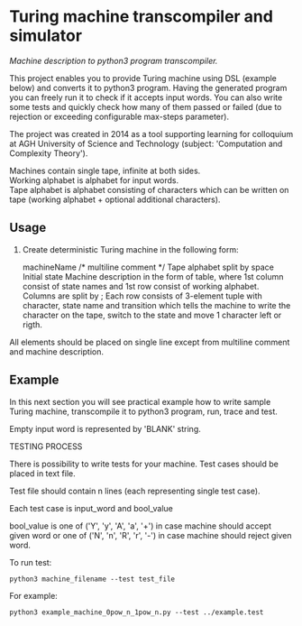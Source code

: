 # Turing machine transcompiler and simulator
*Machine description to python3 program transcompiler.*

This project enables you to provide Turing machine using DSL (example below) and converts it to python3 program. Having the generated program you can freely run it to check if it accepts input words. You can also write some tests and quickly check how many of them passed or failed (due to rejection or exceeding configurable max-steps parameter).

The project was created in 2014 as a tool supporting learning for colloquium at AGH University of Science and Technology (subject: 'Computation and Complexity Theory').

Machines contain single tape, infinite at both sides.  
Working alphabet is alphabet for input words.  
Tape alphabet is alphabet consisting of characters which can be written on tape (working alphabet + optional additional characters).


## Usage
1. Create deterministic Turing machine in the following form:


    machineName
    /*
    multiline comment
    */
    Tape alphabet split by space
    Initial state
    Machine description in the form of table, where 1st column consist of state names and 1st row consist of working alphabet.
    Columns are split by ;
    Each row consists of 3-element tuple with character, state name and transition which tells the machine to write the character on the tape, switch to the state and move 1 character left or rigth.

All elements should be placed on single line except from multiline comment and machine description.

## Example
In this next section you will see practical example how to write sample Turing machine, transcompile it to python3 program, run, trace and test.


Empty input word is represented by 'BLANK' string.



TESTING PROCESS

There is possibility to write tests for your machine. Test cases should be placed in text file.

Test file should contain n lines (each representing single test case).

Each test case is input_word and bool_value

bool_value is one of ('Y', 'y', 'A', 'a', '+') in case machine should accept given word or one of ('N', 'n', 'R', 'r', '-') in case machine should reject given word.

To run test:

    python3 machine_filename --test test_file

For example:

    python3 example_machine_0pow_n_1pow_n.py --test ../example.test
